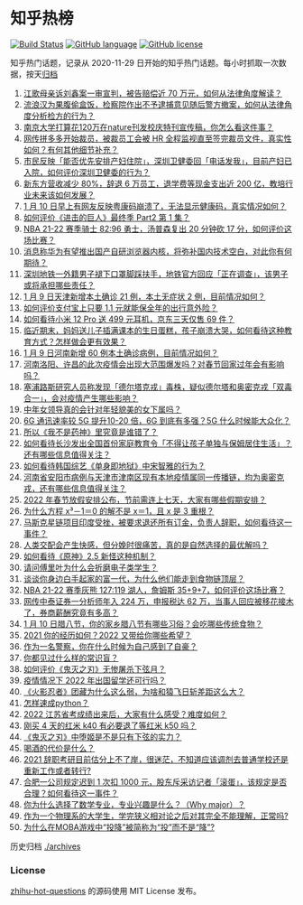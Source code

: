 # 知乎热榜
[![Build Status](https://github.com/ToWeLong/zhihu-hot-questions/workflows/CI/badge.svg)](https://github.com/ToWeLong/zhihu-hot-questions/actions)
[![GitHub language](https://img.shields.io/badge/language-golang-orange.svg)](https://golang.org/)
[![GitHub license](https://img.shields.io/github/license/ToWeLong/zhihu-hot-questions)](https://github.com/ToWeLong/zhihu-hot-questions/blob/main/LICENSE)

知乎热门话题，记录从 2020-11-29 日开始的知乎热门话题。每小时抓取一次数据，按天[归档](./archives)

<!-- BEGIN -->

1. [江歌母亲诉刘鑫案一审宣判，被告赔偿近 70 万元，如何从法律角度解读？](https://www.zhihu.com/question/510744074)
1. [流浪汉为果腹偷盒饭，检察院作出不予逮捕意见随后警方撤案，如何从法律角度分析检方的行为？](https://www.zhihu.com/question/510629451)
1. [南京大学打算花120万在nature刊发校庆特刊宣传稿，你怎么看这件事？](https://www.zhihu.com/question/510629253)
1. [网传拼多多开始裁员，被裁员工会被 HR 全程监视直至签完裁员文件，真实性如何？有何其他细节补充？](https://www.zhihu.com/question/510351399)
1. [市民反映「能否优先安排产妇住院」，深圳卫健委回「电话发我」，目前产妇已入院，如何评价深圳卫健委的行为？](https://www.zhihu.com/question/510639313)
1. [新东方营收减少 80%，辞退 6 万员工，退学费等现金支出近 200 亿，教培行业未来该如何发展？](https://www.zhihu.com/question/510680864)
1. [1 月 10 日早上有网友反映粤康码崩溃了，无法显示健康码，真实情况如何？](https://www.zhihu.com/question/510734992)
1. [如何评价《进击的巨人》最终季 Part2 第 1 集？](https://www.zhihu.com/question/510608123)
1. [NBA 21-22 赛季骑士 82:96 勇士，汤普森复出 20 分钟砍 17 分，如何评价这场比赛？](https://www.zhihu.com/question/510734079)
1. [消息称华为有望推出国产自研浏览器内核，将弥补国内技术空白，对此你有何期待？](https://www.zhihu.com/question/510550506)
1. [深圳地铁一外籍男子褪下口罩脚踩扶手，地铁官方回应「正在调查」，该男子或将承担哪些责任？](https://www.zhihu.com/question/510674347)
1. [1 月 9 日天津新增本土确诊 21 例，本土无症状 2 例，目前情况如何？](https://www.zhihu.com/question/510735227)
1. [如何评价支付宝上只要 1.1 元就能保全年的出行意外险？](https://www.zhihu.com/question/510342435)
1. [如何看待小米 12 Pro 送 499 元耳机，京东三天仅售 69 件？](https://www.zhihu.com/question/510511515)
1. [临近期末，妈妈送儿子插满课本的生日蛋糕，孩子崩溃大哭，如何看待这种教育方式？怎样做会更有效果？](https://www.zhihu.com/question/510719897)
1. [1 月 9 日河南新增 60 例本土确诊病例，目前情况如何？](https://www.zhihu.com/question/510733832)
1. [河南洛阳、许昌的此次疫情会出现大范围爆发吗？对春节回家过年会有影响吗？](https://www.zhihu.com/question/509666474)
1. [塞浦路斯研究人员称发现「德尔塔克戎」毒株，疑似德尔塔和奥密克戎「双毒合一」，会对疫情产生哪些影响？](https://www.zhihu.com/question/510624445)
1. [中年女领导真的会针对年轻貌美的女下属吗？](https://www.zhihu.com/question/304335915)
1. [6G 通讯速率较 5G 提升10-20 倍，6G 到底有多强？5G 什么时候能大众化？](https://www.zhihu.com/question/510190330)
1. [所以《我不是药神》里究竟是谁错了？](https://www.zhihu.com/question/284966366)
1. [如何看待长沙发出全国首份家庭教育令「不得让孩子单独与保姆居住生活」？还有哪些信息值得关注？](https://www.zhihu.com/question/510188516)
1. [如何看待韩国综艺《单身即地狱》中宋智雅的行为？](https://www.zhihu.com/question/508868361)
1. [河南省安阳市病例与天津市津南区现有本地疫情属同一传播链，均为奥密克戎，还有哪些信息值得关注？](https://www.zhihu.com/question/510739817)
1. [2022 年春节放假安排公布，节前需连上七天，大家有哪些假期安排？](https://www.zhihu.com/question/510302431)
1. [为什么方程 x³－1＝0 的解不是 x＝1，且 x 是 3 重根？](https://www.zhihu.com/question/424863693)
1. [马斯克星链项目印度受挫，被要求退还所有订金，负责人辞职，如何看待这一事件？](https://www.zhihu.com/question/510000767)
1. [人类交配会产生快感，但分娩时很痛苦，真的是自然选择的最优解吗？](https://www.zhihu.com/question/510444847)
1. [如何看待《原神》2.5 新怪这种机制？](https://www.zhihu.com/question/510197368)
1. [请问傅里叶为什么会折磨电子类学生？](https://www.zhihu.com/question/508445311)
1. [谈谈你身边白手起家的富一代，为什么他们能走到食物链顶层？](https://www.zhihu.com/question/506567237)
1. [NBA 21-22 赛季灰熊 127:119 湖人，詹姆斯 35+9+7，如何评价这场比赛？](https://www.zhihu.com/question/510791467)
1. [网传中泰证券一分析师年入 224 万，申报税达 62 万，当事人回应被移花接木了，券商薪酬究竟有多高？](https://www.zhihu.com/question/510259948)
1. [1 月 10 日腊八节，你的家乡腊八节有哪些习俗？会吃哪些传统食物？](https://www.zhihu.com/question/510554205)
1. [2021 你的经历如何？2022 又带给你哪些希望？](https://www.zhihu.com/question/507500535)
1. [作为一名警察，你在什么时候为自己感到了自豪？](https://www.zhihu.com/question/510030670)
1. [你都见过什么样的常识盲？](https://www.zhihu.com/question/266683056)
1. [如何评价《鬼灭之刃》无惨屠杀下弦月？](https://www.zhihu.com/question/508417079)
1. [疫情情况下 2022 年出国留学还可行吗？](https://www.zhihu.com/question/431924539)
1. [《火影忍者》团藏为什么这么弱，为啥和猿飞日斩差距这么大？](https://www.zhihu.com/question/507640403)
1. [怎样速成python？](https://www.zhihu.com/question/309658817)
1. [2022 江苏省考成绩出来后，大家有什么感受？难度如何？](https://www.zhihu.com/question/510596079)
1. [刚买 4 天的红米 k40 有必要退了等红米 k50 吗？](https://www.zhihu.com/question/510315711)
1. [《鬼灭之刃》中堕姬是不是只有下弦的实力？](https://www.zhihu.com/question/508574149)
1. [喝酒的代价是什么？](https://www.zhihu.com/question/509651089)
1. [2021 辞职考研目前估分上不了岸，很迷茫，不知道应该调剂去普通学校还是重新工作或者转行?](https://www.zhihu.com/question/510455791)
1. [合肥一公司规定迟到 1 次扣 1000 元，股东斥采访记者「滚蛋」，该规定是否合理？如何看待这一事件？](https://www.zhihu.com/question/510331443)
1. [你为什么选择了数学专业，专业兴趣是什么？（Why major）？](https://www.zhihu.com/question/426759515)
1. [作为一个物理系的大学生，学完狭义相对论之后对其完全不能理解，正常吗?](https://www.zhihu.com/question/510623213)
1. [为什么在MOBA游戏中“投降”被简称为“投”而不是“降”?](https://www.zhihu.com/question/510660803)

<!-- END -->

历史归档 [./archives](./archives)


### License
[zhihu-hot-questions](https://github.com/towelong/zhihu-hot-questions) 的源码使用 MIT License 发布。